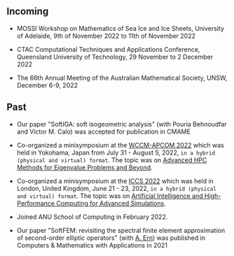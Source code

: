 ## Incoming

* MOSSI Workshop on Mathematics of Sea Ice and Ice Sheets, University of Adelaide, 9th of November 2022 to 11th of November 2022

* CTAC Computational Techniques and Applications Conference, Queensland University of Technology, 29 November to 2 December 2022 

* The 66th Annual Meeting of the Australian Mathematical Society, UNSW, December 6-9, 2022

## Past

* Our paper "SoftIGA: soft isogeometric analysis" (with Pouria Behnoudfar and Victor M. Calo) was accepted for publication in CMAME

* Co-organized a minisymposium at the [WCCM-APCOM 2022](https://www.wccm2022.org/) which was held in Yokohama, Japan from July 31 - August 5, 2022, ````in a hybrid (physical and virtual) format````. The topic was on [Advanced HPC Methods for Eigenvalue Problems and Beyond](https://www.wccm2022.org/minisymposia1403.html).

* Co-organized a minisymposium at the [ICCS 2022](https://www.iccs-meeting.org/iccs2022/) which was held in London, United Kingdom, June 21 - 23, 2022, ````in a hybrid (physical and virtual) format````. The topic was on [Artificial Intelligence and High-Performance Computing for Advanced Simulations](https://home.agh.edu.pl/~iacs/).

* Joined ANU School of Computing in February 2022.

* Our paper "SoftFEM: revisiting the spectral finite element approximation of second-order elliptic operators" (with [A. Ern](http://cermics.enpc.fr/~ern/home.html)) was published in Computers & Mathematics with Applications in 2021
